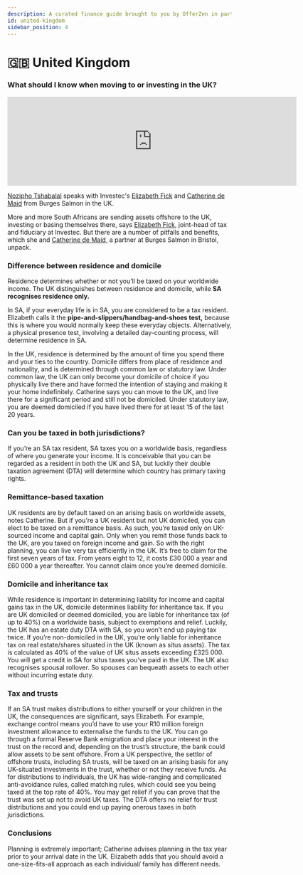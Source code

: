 ```yaml
---
description: A curated finance guide brought to you by OfferZen in partnership with Investec.
id: united-kingdom
sidebar_position: 4
---
```


# 🇬🇧 United Kingdom
### What should I know when moving to or investing in the UK?&#x20;

<iframe
      width="650"
      height="200"
      src="https://open.spotify.com/embed/episode/6qO4yfDYuokJHnhkqWFjt3"
      frameborder="0"
      allow="accelerometer; autoplay; encrypted-media; gyroscope; picture-in-picture"
      allowfullscreen
></iframe>

[Nozipho Tshabalal](https://www.linkedin.com/in/noziphotshabalala/?originalSubdomain=za) speaks with Investec's [Elizabeth Fick](https://www.linkedin.com/in/elizabeth-fick-727a25a1/?originalSubdomain=za) and [Catherine de Maid](https://uk.linkedin.com/in/catherine-de-maid-4876381a) from Burges Salmon in the UK.


More and more South Africans are sending assets offshore to the UK, investing or basing themselves there, says [Elizabeth Fick](https://www.linkedin.com/in/elizabeth-fick-727a25a1/?originalSubdomain=za), joint-head of tax and fiduciary at Investec. But there are a number of pitfalls and benefits, which she and [Catherine de Maid](https://uk.linkedin.com/in/catherine-de-maid-4876381a), a partner at Burges Salmon in Bristol, unpack.

### Difference between residence and domicile&#x20;

Residence determines whether or not you’ll be taxed on your worldwide income. The UK distinguishes between residence and domicile, while **SA recognises residence only.**&#x20;

In SA, if your everyday life is in SA, you are considered to be a tax resident. Elizabeth calls it the **pipe-and-slippers/handbag-and-shoes test,** because this is where you would normally keep these everyday objects. Alternatively, a physical presence test, involving a detailed day-counting process, will determine residence in SA.&#x20;

In the UK, residence is determined by the amount of time you spend there and your ties to the country. Domicile differs from place of residence and nationality, and is determined through common law or statutory law. Under common law, the UK can only become your domicile of choice if you physically live there and have formed the intention of staying and making it your home indefinitely. Catherine says you can move to the UK, and live there for a significant period and still not be domiciled. Under statutory law, you are deemed domiciled if you have lived there for at least 15 of the last 20 years.

### Can you be taxed in both jurisdictions?&#x20;

If you’re an SA tax resident, SA taxes you on a worldwide basis, regardless of where you generate your income. It is conceivable that you can be regarded as a resident in both the UK and SA, but luckily their double taxation agreement (DTA) will determine which country has primary taxing rights.

### Remittance-based taxation&#x20;

UK residents are by default taxed on an arising basis on worldwide assets, notes Catherine. But if you're a UK resident but not UK domiciled, you can elect to be taxed on a remittance basis. As such, you’re taxed only on UK-sourced income and capital gain. Only when you remit those funds back to the UK, are you taxed on foreign income and gain. So with the right planning, you can live very tax efficiently in the UK. It’s free to claim for the first seven years of tax. From years eight to 12, it costs £30 000 a year and £60 000 a year thereafter. You cannot claim once you’re deemed domicile.

### Domicile and inheritance tax&#x20;

While residence is important in determining liability for income and capital gains tax in the UK, domicile determines liability for inheritance tax. If you are UK domiciled or deemed domiciled, you are liable for inheritance tax (of up to 40%) on a worldwide basis, subject to exemptions and relief. Luckily, the UK has an estate duty DTA with SA, so you won’t end up paying tax twice. If you’re non-domiciled in the UK, you’re only liable for inheritance tax on real estate/shares situated in the UK (known as situs assets). The tax is calculated as 40% of the value of UK situs assets exceeding £325 000. You will get a credit in SA for situs taxes you’ve paid in the UK. The UK also recognises spousal rollover. So spouses can bequeath assets to each other without incurring estate duty.

### Tax and trusts&#x20;

If an SA trust makes distributions to either yourself or your children in the UK, the consequences are significant, says Elizabeth. For example, exchange control means you’d have to use your R10 million foreign investment allowance to externalise the funds to the UK. You can go through a formal Reserve Bank emigration and place your interest in the trust on the record and, depending on the trust’s structure, the bank could allow assets to be sent offshore. From a UK perspective, the settlor of offshore trusts, including SA trusts, will be taxed on an arising basis for any UK-situated investments in the trust, whether or not they receive funds. As for distributions to individuals, the UK has wide-ranging and complicated anti-avoidance rules, called matching rules, which could see you being taxed at the top rate of 40%. You may get relief if you can prove that the trust was set up not to avoid UK taxes. The DTA offers no relief for trust distributions and you could end up paying onerous taxes in both jurisdictions.

### Conclusions&#x20;

Planning is extremely important; Catherine advises planning in the tax year prior to your arrival date in the UK. Elizabeth adds that you should avoid a one-size-fits-all approach as each individual/ family has different needs.
